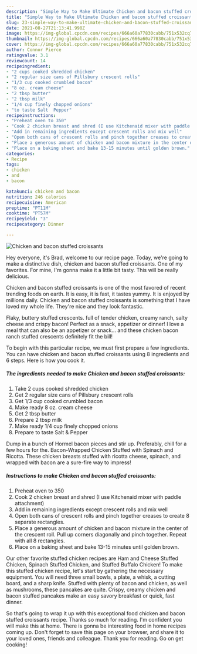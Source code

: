 ```yaml
---
description: "Simple Way to Make Ultimate Chicken and bacon stuffed croissants"
title: "Simple Way to Make Ultimate Chicken and bacon stuffed croissants"
slug: 23-simple-way-to-make-ultimate-chicken-and-bacon-stuffed-croissants
date: 2021-08-27T21:13:41.998Z
image: https://img-global.cpcdn.com/recipes/666a60a77830cabb/751x532cq70/chicken-and-bacon-stuffed-croissants-recipe-main-photo.jpg
thumbnail: https://img-global.cpcdn.com/recipes/666a60a77830cabb/751x532cq70/chicken-and-bacon-stuffed-croissants-recipe-main-photo.jpg
cover: https://img-global.cpcdn.com/recipes/666a60a77830cabb/751x532cq70/chicken-and-bacon-stuffed-croissants-recipe-main-photo.jpg
author: Connor Pierce
ratingvalue: 3.1
reviewcount: 14
recipeingredient:
- "2 cups cooked shredded chicken"
- "2 regular size cans of Pillsbury crescent rolls"
- "1/3 cup cooked crumbled bacon"
- "8 oz. cream cheese"
- "2 tbsp butter"
- "2 tbsp milk"
- "1/4 cup finely chopped onions"
- "to taste Salt  Pepper"
recipeinstructions:
- "Preheat oven to 350"
- "Cook 2 chicken breast and shred (I use Kitchenaid mixer with paddle attachment)"
- "Add in remaining ingredients except crescent rolls and mix well"
- "Open both cans of crescent rolls and pinch together creases to create 8 separate rectangles."
- "Place a generous amount of chicken and bacon mixture in the center of the crescent roll. Pull up corners diagonally and pinch together. Repeat with all 8 rectangles."
- "Place on a baking sheet and bake 13-15 minutes until golden brown."
categories:
- Recipe
tags:
- chicken
- and
- bacon

katakunci: chicken and bacon 
nutrition: 246 calories
recipecuisine: American
preptime: "PT11M"
cooktime: "PT57M"
recipeyield: "3"
recipecategory: Dinner

---
```



![Chicken and bacon stuffed croissants](https://img-global.cpcdn.com/recipes/666a60a77830cabb/751x532cq70/chicken-and-bacon-stuffed-croissants-recipe-main-photo.jpg)

Hey everyone, it's Brad, welcome to our recipe page. Today, we're going to make a distinctive dish, chicken and bacon stuffed croissants. One of my favorites. For mine, I'm gonna make it a little bit tasty. This will be really delicious.

Chicken and bacon stuffed croissants is one of the most favored of recent trending foods on earth. It is easy, it is fast, it tastes yummy. It is enjoyed by millions daily. Chicken and bacon stuffed croissants is something that I have loved my whole life. They're nice and they look fantastic.

Flaky, buttery stuffed crescents. full of tender chicken, creamy ranch, salty cheese and crispy bacon! Perfect as a snack, appetizer or dinner! I love a meal that can also be an appetizer or snack… and these chicken bacon ranch stuffed crescents definitely fit the bill!


To begin with this particular recipe, we must first prepare a few ingredients. You can have chicken and bacon stuffed croissants using 8 ingredients and 6 steps. Here is how you cook it.

<!--inarticleads1-->

##### The ingredients needed to make Chicken and bacon stuffed croissants:

1. Take 2 cups cooked shredded chicken
1. Get 2 regular size cans of Pillsbury crescent rolls
1. Get 1/3 cup cooked crumbled bacon
1. Make ready 8 oz. cream cheese
1. Get 2 tbsp butter
1. Prepare 2 tbsp milk
1. Make ready 1/4 cup finely chopped onions
1. Prepare to taste Salt &amp; Pepper


Dump in a bunch of Hormel bacon pieces and stir up. Preferably, chill for a few hours for the. Bacon-Wrapped Chicken Stuffed with Spinach and Ricotta. These chicken breasts stuffed with ricotta cheese, spinach, and wrapped with bacon are a sure-fire way to impress! 

<!--inarticleads2-->

##### Instructions to make Chicken and bacon stuffed croissants:

1. Preheat oven to 350
1. Cook 2 chicken breast and shred (I use Kitchenaid mixer with paddle attachment)
1. Add in remaining ingredients except crescent rolls and mix well
1. Open both cans of crescent rolls and pinch together creases to create 8 separate rectangles.
1. Place a generous amount of chicken and bacon mixture in the center of the crescent roll. Pull up corners diagonally and pinch together. Repeat with all 8 rectangles.
1. Place on a baking sheet and bake 13-15 minutes until golden brown.


Our other favorite stuffed chicken recipes are Ham and Cheese Stuffed Chicken, Spinach Stuffed Chicken, and Stuffed Buffalo Chicken! To make this stuffed chicken recipe, let&#39;s start by gathering the necessary equipment. You will need three small bowls, a plate, a whisk, a cutting board, and a sharp knife. Stuffed with plenty of bacon and chicken, as well as mushrooms, these pancakes are quite. Crispy, creamy chicken and bacon stuffed pancakes make an easy savory breakfast or quick, fast dinner. 

So that's going to wrap it up with this exceptional food chicken and bacon stuffed croissants recipe. Thanks so much for reading. I'm confident you will make this at home. There is gonna be interesting food in home recipes coming up. Don't forget to save this page on your browser, and share it to your loved ones, friends and colleague. Thank you for reading. Go on get cooking!
